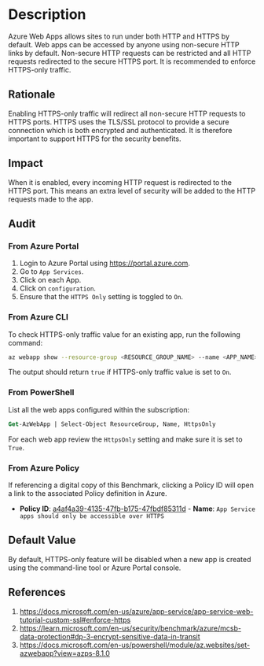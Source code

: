 # Description

Azure Web Apps allows sites to run under both HTTP and HTTPS by default. Web apps can be accessed by anyone using non-secure HTTP links by default. Non-secure HTTP requests can be restricted and all HTTP requests redirected to the secure HTTPS port. It is recommended to enforce HTTPS-only traffic.

## Rationale

Enabling HTTPS-only traffic will redirect all non-secure HTTP requests to HTTPS ports. HTTPS uses the TLS/SSL protocol to provide a secure connection which is both encrypted and authenticated. It is therefore important to support HTTPS for the security benefits.

## Impact

When it is enabled, every incoming HTTP request is redirected to the HTTPS port. This means an extra level of security will be added to the HTTP requests made to the app.

## Audit

### From Azure Portal

1. Login to Azure Portal using <https://portal.azure.com>.
2. Go to `App Services`.
3. Click on each App.
4. Click on `configuration`.
5. Ensure that the `HTTPS Only` setting is toggled to `On`.

### From Azure CLI

To check HTTPS-only traffic value for an existing app, run the following command:

```sh
az webapp show --resource-group <RESOURCE_GROUP_NAME> --name <APP_NAME> --query httpsOnly
```

The output should return `true` if HTTPS-only traffic value is set to `On`.

### From PowerShell

List all the web apps configured within the subscription:

```ps
Get-AzWebApp | Select-Object ResourceGroup, Name, HttpsOnly
```

For each web app review the `HttpsOnly` setting and make sure it is set to `True`.

### From Azure Policy

If referencing a digital copy of this Benchmark, clicking a Policy ID will open a link to the associated Policy definition in Azure.

- **Policy ID**: [a4af4a39-4135-47fb-b175-47fbdf85311d](https://portal.azure.com/#view/Microsoft_Azure_Policy/PolicyDetailBlade/definitionId/%2Fproviders%2FMicrosoft.Authorization%2FpolicyDefinitions%2Fa4af4a39-4135-47fb-b175-47fbdf85311d) - **Name**: `App Service apps should only be accessible over HTTPS`

## Default Value

By default, HTTPS-only feature will be disabled when a new app is created using the command-line tool or Azure Portal console.

## References

1. <https://docs.microsoft.com/en-us/azure/app-service/app-service-web-tutorial-custom-ssl#enforce-https>
2. <https://learn.microsoft.com/en-us/security/benchmark/azure/mcsb-data-protection#dp-3-encrypt-sensitive-data-in-transit>
3. <https://docs.microsoft.com/en-us/powershell/module/az.websites/set-azwebapp?view=azps-8.1.0>
